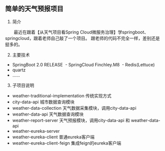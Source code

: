 ## 简单的天气预报项目

1. 简介

&emsp;&emsp;最近在跟着【从天气项目看Spring Cloud微服务治理】学springboot、springcloud，跟着老师自己敲了一个项目。
跟老师的代码不完全一样，差别还是挺多的。

2. 主要技术

  - SpringBoot 2.0 RELEASE
  - SpringCloud Finchley.M8
  - Redis(Lettuce)
  - quartz
  - ......

3. 子项目说明

  - weather-traditional-implementation 传统实现方式
  - city-data-api 城市数据查询模块
  - weather-data-collection 天气数据采集模块，调用city-data-api
  - weather-data-api 天气数据查询模块
  - weather-report-server 天气预报模块，调用city-data-api 和 weather-data-api
  - weather-eureka-server
  - weather-eureka-client 普通eureka客户端
  - weather-eureka-client-feign 集成feign的eureka客户端
